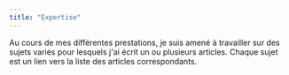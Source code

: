 ```yaml
---
title: "Expertise"
---
```


Au cours de mes différentes prestations, je suis amené à travailler sur des sujets variés pour lesquels j'ai écrit un ou plusieurs articles.
Chaque sujet est un lien vers la liste des articles correspondants.
